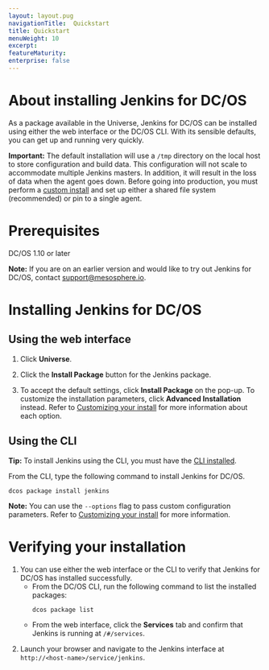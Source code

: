 ```yaml
---
layout: layout.pug
navigationTitle:  Quickstart
title: Quickstart
menuWeight: 10
excerpt:
featureMaturity:
enterprise: false
---
```

<h1>About installing Jenkins for DC/OS</h1>

As a package available in the Universe, Jenkins for DC/OS can be installed using either the web interface or the DC/OS CLI. With its sensible defaults, you can get up and running very quickly.

<strong>Important:</strong> The default installation will use a <code>/tmp</code> directory on the local host to store configuration and build data. This configuration will not scale to accommodate multiple Jenkins masters. In addition, it will result in the loss of data when the agent goes down. Before going into production, you must perform a <a href="/mesosphere/dcos/services/jenkins/latest/custom-install/">custom install</a> and set up either a shared file system (recommended) or pin to a single agent.

<h1>Prerequisites</h1>

DC/OS 1.10 or later

<strong>Note:</strong> If you are on an earlier version and would like to try out Jenkins for DC/OS, contact <a href="mailto:support@mesosphere.io">support@mesosphere.io</a>.

<h1>Installing Jenkins for DC/OS</h1>

<h2>Using the web interface</h2>

<ol>
<li>Click <strong>Universe</strong>.</p></li>
<li><p>Click the <strong>Install Package</strong> button for the Jenkins package.</p></li>
<li><p>To accept the default settings, click <strong>Install Package</strong> on the pop-up. To customize the installation parameters, click <strong>Advanced Installation</strong> instead. Refer to <a href="/mesosphere/dcos/services/jenkins/latest/custom-install/">Customizing your install</a> for more information about each option.</p></li>
</ol>

<h2>Using the CLI</h2>

<p><strong>Tip:</strong> To install Jenkins using the CLI, you must have the <a href="/mesosphere/dcos/latest/cli/install">CLI installed</a>.

From the CLI, type the following command to install Jenkins for DC/OS.

<pre><code class="bash">dcos package install jenkins
</code></pre>

<strong>Note:</strong> You can use the <code>--options</code> flag to pass custom configuration parameters. Refer to <a href="/mesosphere/dcos/services/jenkins/latest/custom-install/">Customizing your install</a> for more information.

<h1>Verifying your installation</h1>

<ol>
<li>You can use either the web interface or the CLI to verify that Jenkins for DC/OS has installed successfully.

<ul>
<li>From the DC/OS CLI, run the following command to list the installed packages:

<pre><code class="bash">dcos package list
</code></pre></li>
<li><p>From the web interface, click the <strong>Services</strong> tab and confirm that Jenkins is running at <code>/#/services</code>.</p></li>
</ul></li>
<li><p>Launch your browser and navigate to the Jenkins interface at <code>http://&lt;host-name&gt;/service/jenkins</code>.</p></li>
</ol>
